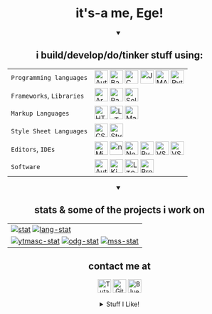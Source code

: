 <div align="center">

<h1>it's-a me, Ege!</h1>

<details open>
<summary>
<h2>i build/develop/do/tinker stuff using:</h2>
</summary>

<table>
<tr>
<td><code>Programming languages</code></td>
<td>
<a href="#"><img title="AutoHotkey" alt="AutoHotkey" height="30" src="https://cdn.simpleicons.org/autohotkey/448e3a"/></a>
<a href="#"><img title="Bash" alt="Bash" height="30" src="https://cdn.simpleicons.org/gnubash"/></a>
<a href="#"><img title="C" alt="C" height="30" src="https://cdn.simpleicons.org/c"/></a>
<a href="#"><img title="JavaScript" alt="JavaScript" height="30" src="https://cdn.simpleicons.org/javascript"/></a>
<a href="#"><img title="MATLAB" alt="MATLAB" height="30" src="https://cdn.jsdelivr.net/gh/devicons/devicon@latest/icons/matlab/matlab-original.svg"/></a>
<a href="#"><img title="Python" alt="Python" height="30" src="https://cdn.simpleicons.org/python"/></a>
</td>
</tr>

<tr>
<td><code>Frameworks</code>, <code>Libraries</code></td>
<td>
<a href="#"><img title="Arduino" alt="Arduino" height="30" src="https://cdn.simpleicons.org/arduino"/></a>
<a href="#"><img title="Pandas" alt="Pandas" height="30" src="https://cdn.simpleicons.org/pandas/370AED"/></a>
<a href="#"><img title="Selenium" alt="Selenium" height="30" src="https://cdn.simpleicons.org/selenium"/></a>
</td>
</tr>

<tr>
<td><code>Markup Languages</code></td>
<td>
<a href="#"><img title="HTML5" alt="HTML5" height="30" src="https://cdn.simpleicons.org/html5"/></a>
<a href="#"><img title="LaTeX" alt="LaTeX" height="30" src="https://cdn.simpleicons.org/latex"/></a>
<a href="#"><img title="Markdown" alt="Markdown" height="30" src="https://cdn.simpleicons.org/markdown/999"/></a>
</td>
</tr>

<tr>
<td><code>Style Sheet Languages</code></td>
<td>
<a href="#"><img title="CSS3" alt="CSS3" height="30" src="https://cdn.simpleicons.org/css3"/></a>
<a href="#"><img title="Stylus" alt="Stylus" height="30" src="https://cdn.simpleicons.org/stylus/0E8775"/></a>
</td>
</tr>

<tr>
<td><code>Editors</code>, <code title="Integrated Development Environments">IDEs</code></td>
<td>
<a href="#"><img title="Micro" alt="Micro" height="30" src="https://cdn.simpleicons.org/microeditor"/></a>
<a href="#"><img title="nano" alt="nano" height="30" src="https://cdn.jsdelivr.net/gh/devicons/devicon@latest/icons/nano/nano-original.svg"/></a>
<a href="#"><img title="Notepad++" alt="Notepad++" height="30" src="https://cdn.simpleicons.org/notepadplusplus"/></a>
<a href="#"><img title="PyCharm" alt="PyCharm" height="30" src="https://cdn.simpleicons.org/pycharm/999"/></a>
<a href="#"><img title="VSCode" alt="VSCode" height="30" src="https://cdn.jsdelivr.net/gh/devicons/devicon@latest/icons/vscode/vscode-original.svg"/></a>
<a href="#"><img title="VSCodium" alt="VSCodium" height="30" src="https://cdn.simpleicons.org/vscodium"/></a>
</td>
</tr>

<tr>
<td><code>Software</code></td>
<td>
<a href="#"><img title="AutoCAD" alt="AutoCAD" height="30" src="https://cdn.simpleicons.org/autocad"/></a>
<a href="#"><img title="KiCad" alt="KiCad" height="30" src="https://cdn.simpleicons.org/kicad/5072FF"/></a>
<a href="#"><img title="LTSpice" alt="LTSpice" height="30" src="https://cdn.simpleicons.org/ltspice"/></a>
<a href="#"><img title="Proteus" alt="Proteus" height="30" src="https://cdn.simpleicons.org/proteus"/></a>
</td>
</tr>
</table>
</details>

<details open>
<summary>
<h2>stats & some of the projects i work on</h2>
</summary>

<table>
<tr>
<td>
<a href="#"><img alt="stat" src="https://github-readme-stats.vercel.app/api?username=Egezenn&show_icons=true&hide_border=true&theme=transparent&title_color=A5A&text_color=5CC&icon_color=A5A&disable_animations=true&cache_seconds=86400&hide_rank=true&number_format=long&custom_title=Egezenn&hide_title=true"></a>
<a href="#"><img alt="lang-stat" src="https://github-readme-stats.vercel.app/api/top-langs/?username=Egezenn&show_icons=true&hide_border=true&theme=transparent&title_color=A5A&text_color=5CC&icon_color=A5A&disable_animations=true&cache_seconds=86400&size_weight=0.5&count_weight=0.5&langs_count=20&layout=compact&hide_title=true"></a>
</td>
</tr>

<tr>
<td>
<a href="https://github.com/Egezenn/YTMASC"><img alt="ytmasc-stat" src="https://github-readme-stats.vercel.app/api/pin/?username=Egezenn&repo=YTMASC&show_icons=true&hide_border=true&theme=transparent&title_color=A5A&text_color=5CC&icon_color=A5A&disable_animations=true&cache_seconds=86400"></a>
<a href="https://github.com/Egezenn/OpenDotaGuides"><img alt="odg-stat" src="https://github-readme-stats.vercel.app/api/pin/?username=Egezenn&repo=OpenDotaGuides&show_icons=true&hide_border=true&theme=transparent&title_color=A5A&text_color=5CC&icon_color=A5A&disable_animations=true&cache_seconds=86400"></a>
<a href="https://github.com/Egezenn/Miscellaneous-scripts-and-such"><img alt="mss-stat" src="https://github-readme-stats.vercel.app/api/pin/?username=Egezenn&repo=Miscellaneous-scripts-and-such&show_icons=true&hide_border=true&theme=transparent&title_color=A5A&text_color=5CC&icon_color=A5A&disable_animations=true&cache_seconds=86400"></a>
</td>
</tr>
</table>

</details>

<h2>contact me at</h2>

<a href="mailto:egezenn@tutanota.com"><img title="Tutanota" alt="Tutanota" height="30" src="https://img.shields.io/badge/tutanota-840010?style=for-the-badge&logo=tutanota&logoColor=white"/></a>
<a href="https://github.com/Egezenn"><img title="GitHub" alt="GitHub" height="30" src="https://img.shields.io/badge/github-000000.svg?&style=for-the-badge&logo=github&logoColor=white"/></a>
<a href="https://bsky.app/profile/egezenn.bsky.social"><img title="Bluesky" alt="Bluesky" height="30" src="https://img.shields.io/badge/bluesky-0285FF.svg?&style=for-the-badge&logo=bluesky&logoColor=white"/></a>

<details>
<summary>Stuff I Like!</summary>

<table>
</tr>
<td>
<a href="#"><img title="7Zip" alt="7Zip" height="30" src="https://cdn.simpleicons.org/7zip/999"/></a>
<a href="#"><img title="Android" alt="Android" height="30" src="https://cdn.simpleicons.org/android"/></a>
<a href="#"><img title="Excalidraw" alt="Excalidraw" height="30" src="https://cdn.simpleicons.org/excalidraw"/></a>
<a href="#"><img title="FFmpeg" alt="FFmpeg" height="30" src="https://cdn.simpleicons.org/ffmpeg"/></a>
<a href="#"><img title="Firefox Browser" alt="Firefox Browser" height="30" src="https://cdn.simpleicons.org/firefoxbrowser"/></a>
<a href="#"><img title="Git" alt="Git" height="30" src="https://cdn.simpleicons.org/git"/></a>
<a href="#"><img title="GNU" alt="GNU" height="30" src="https://cdn.simpleicons.org/gnu"/></a>
<a href="#"><img title="GnuPG" alt="GnuPG" height="30" src="https://cdn.simpleicons.org/gnuprivacyguard"/></a>
<a href="#"><img title="KDE" alt="KDE" height="30" src="https://cdn.simpleicons.org/kde"/></a>
<a href="#"><img title="KDE Plasma" alt="KDE Plasma" height="30" src="https://cdn.simpleicons.org/kdeplasma"/></a>
<a href="#"><img title="LibreOffice" alt="LibreOffice" height="30" src="https://cdn.simpleicons.org/libreoffice"/></a>
<a href="#"><img title="Linux" alt="Linux" height="30" src="https://cdn.simpleicons.org/linux"/></a>
<a href="#"><img title="Linux Mint" alt="Linux Mint" height="30" src="https://cdn.simpleicons.org/linuxmint"/></a>
<a href="#"><img title="Obsidian" alt="Obsidian" height="30" src="https://cdn.simpleicons.org/obsidian"/></a>
<a href="#"><img title="qBittorent" alt="qBittorent" height="30" src="https://cdn.simpleicons.org/qbittorrent"/></a>
<a href="#"><img title="SQLite" alt="SQLite" height="30" src="https://cdn.simpleicons.org/sqlite/005883"/></a>
<a href="#"><img title="Syncthing" alt="Syncthing" height="30" src="https://cdn.simpleicons.org/syncthing"/></a>
<a href="#"><img title="Thunderbird" alt="Thunderbird" height="30" src="https://cdn.simpleicons.org/thunderbird"/></a>
<a href="#"><img title="uBlock Origin" alt="uBlock Origin" height="30" src="https://cdn.simpleicons.org/ublockorigin"/></a>
<a href="#"><img title="VLC" alt="VLC" height="30" src="https://cdn.simpleicons.org/vlcmediaplayer"/></a>
</td>
</tr>
</table>

& many more on <a href="https://github.com/Egezenn?tab=stars">here</a>

</details>

</div>
